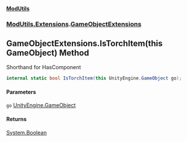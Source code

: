 #### [ModUtils](index.md 'index')
### [ModUtils.Extensions](ModUtils.Extensions.md 'ModUtils.Extensions').[GameObjectExtensions](ModUtils.Extensions.GameObjectExtensions.md 'ModUtils.Extensions.GameObjectExtensions')

## GameObjectExtensions.IsTorchItem(this GameObject) Method

Shorthand for HasComponent<TorchItem>

```csharp
internal static bool IsTorchItem(this UnityEngine.GameObject go);
```
#### Parameters

<a name='ModUtils.Extensions.GameObjectExtensions.IsTorchItem(thisUnityEngine.GameObject).go'></a>

`go` [UnityEngine.GameObject](https://docs.microsoft.com/en-us/dotnet/api/UnityEngine.GameObject 'UnityEngine.GameObject')

#### Returns
[System.Boolean](https://docs.microsoft.com/en-us/dotnet/api/System.Boolean 'System.Boolean')